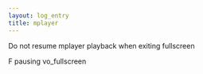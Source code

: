 ```yaml
---
layout: log_entry
title: mplayer
---
```

Do not resume mplayer playback when exiting fullscreen

F pausing vo_fullscreen
